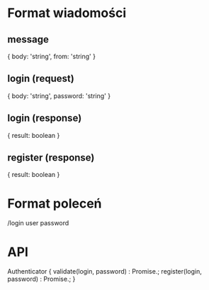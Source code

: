 # Format wiadomości
## message
{
    body: 'string',
    from: 'string'
}

## login (request)
{
    body: 'string',
    password: 'string'
}

## login (response)
{
    result: boolean
}

## register (response)
{
    result: boolean
}


# Format poleceń
/login user password


# API
Authenticator {
    validate(login, password) : Promise.<boolean>;
    register(login, password) : Promise.<undefined>;
}
